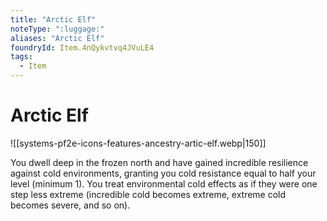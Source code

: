 ```yaml
---
title: "Arctic Elf"
noteType: ":luggage:"
aliases: "Arctic Elf"
foundryId: Item.4nQykvtvq4JVuLE4
tags:
  - Item
---
```


# Arctic Elf
![[systems-pf2e-icons-features-ancestry-artic-elf.webp|150]]

You dwell deep in the frozen north and have gained incredible resilience against cold environments, granting you cold resistance equal to half your level (minimum 1). You treat environmental cold effects as if they were one step less extreme (incredible cold becomes extreme, extreme cold becomes severe, and so on).
